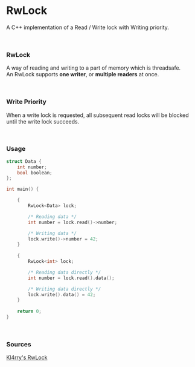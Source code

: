 # RwLock
A C++ implementation of a Read / Write lock with Writing priority.

<br>

### RwLock
A way of reading and writing to a part of memory which is threadsafe.<br>
An RwLock supports **one writer**, or **multiple readers** at once.

<br>

### Write Priority
When a write lock is requested, all subsequent read locks will be blocked until the write lock succeeds.

<br>

### Usage
```cpp
struct Data {
    int number;
    bool boolean;
};

int main() {

    {
        RwLock<Data> lock;

        /* Reading data */
        int number = lock.read()->number;

        /* Writing data */
        lock.write()->number = 42;
    }
    
    {
        RwLock<int> lock;

        /* Reading data directly */
        int number = lock.read().data();

        /* Writing data directly */
        lock.write().data() = 42;
    }
    
    return 0;
}
```

<br>

### Sources
[Kl4rry's RwLock](https://github.com/Kl4rry/RwLock)